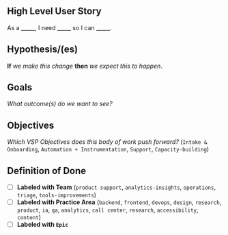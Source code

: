 ## High Level User Story
As a _____, I need _____ so I can _____.

## Hypothesis/(es)
**If** _we make this change_ **then** _we expect this to happen_.

## Goals
_What outcome(s) do we want to see?_ 

## Objectives
_Which VSP Objectives does this body of work push forward?_ (`Intake & Onboarding`, `Automation + Instrumentation`, `Support`, `Capacity-building`)

## Definition of Done
- [ ] **Labeled with Team** (`product support`, `analytics-insights`, `operations`, `triage`, `tools-improvements`)
- [ ] **Labeled with Practice Area** (`backend`, `frontend`, `devops`, `design`, `research`, `product`, `ia`, `qa`, `analytics`, `call center`, `research`, `accessibility`, `content`)
- [ ] **Labeled with `Epic`**
